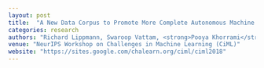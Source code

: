 ```yaml
---
layout: post
title:  "A New Data Corpus to Promote More Complete Autonomous Machine Learning Pipelines"
categories: research
authors: "Richard Lippmann, Swaroop Vattam, <strong>Pooya Khorrami</strong>, Cagri Dagli"
venue: "NeurIPS Workshop on Challenges in Machine Learning (CiML)"
website: "https://sites.google.com/chalearn.org/ciml/ciml2018"
---
```


